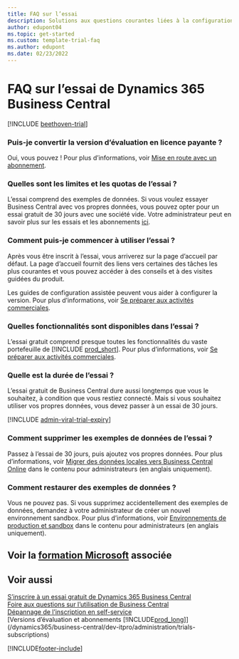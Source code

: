 ```yaml
---  
title: FAQ sur l’essai
description: Solutions aux questions courantes liées à la configuration et à la gestion de la version d’évaluation de Dynamics 365 Business Central. Découvrez comment résoudre les problèmes spécifiques à la plateforme et aux applications.
author: edupont04
ms.topic: get-started
ms.custom: template-trial-faq
ms.author: edupont
ms.date: 02/23/2022
---
```


# <a name="dynamics--business-central-trial-faq" />FAQ sur l’essai de Dynamics 365 Business Central

[!INCLUDE [beethoven-trial](includes/beethoven-trial.md)]

### <a name="can-i-convert-the-trial-to-a-paid-license" />Puis-je convertir la version d’évaluation en licence payante ?

Oui, vous pouvez ! Pour plus d’informations, voir [Mise en route avec un abonnement](trial-signup.md#get-started-with-a-subscription).  

### <a name="what-are-the-trial-limits-and-quotas" />Quelles sont les limites et les quotas de l’essai ?

L’essai comprend des exemples de données. Si vous voulez essayer Business Central avec vos propres données, vous pouvez opter pour un essai gratuit de 30 jours avec une société vide. Votre administrateur peut en savoir plus sur les essais et les abonnements [ici](/dynamics365/business-central/dev-itpro/administration/trials-subscriptions).  

### <a name="how-do-i-start-using-the-trial" />Comment puis-je commencer à utiliser l’essai ?

Après vous être inscrit à l’essai, vous arriverez sur la page d’accueil par défaut. La page d’accueil fournit des liens vers certaines des tâches les plus courantes et vous pouvez accéder à des conseils et à des visites guidées du produit.  

Les guides de configuration assistée peuvent vous aider à configurer la version. Pour plus d’informations, voir [Se préparer aux activités commerciales](ui-get-ready-business.md).  

### <a name="what-features-are-available-in-the-trial" />Quelles fonctionnalités sont disponibles dans l’essai ?

L’essai gratuit comprend presque toutes les fonctionnalités du vaste portefeuille de [!INCLUDE [prod_short](includes/prod_short.md)]. Pour plus d’informations, voir [Se préparer aux activités commerciales](ui-get-ready-business.md).  

### <a name="how-long-does-the-trial-last" />Quelle est la durée de l’essai ?

L’essai gratuit de Business Central dure aussi longtemps que vous le souhaitez, à condition que vous restiez connecté. Mais si vous souhaitez utiliser vos propres données, vous devez passer à un essai de 30 jours.  

[!INCLUDE [admin-viral-trial-expiry](includes/admin-viral-trial-expiry.md)]

### <a name="how-do-i-remove-sample-data-from-the-trial" />Comment supprimer les exemples de données de l’essai ?

Passez à l’essai de 30 jours, puis ajoutez vos propres données. Pour plus d’informations, voir [Migrer des données locales vers Business Central Online](/dynamics365/business-central/dev-itpro/administration/migrate-data) dans le contenu pour administrateurs (en anglais uniquement).  

### <a name="how-do-i-restore-sample-data" />Comment restaurer des exemples de données ?

Vous ne pouvez pas. Si vous supprimez accidentellement des exemples de données, demandez à votre administrateur de créer un nouvel environnement sandbox. Pour plus d’informations, voir [Environnements de production et sandbox](/dynamics365/business-central/dev-itpro/administration/environment-types) dans le contenu pour administrateurs (en anglais uniquement).  

## <a name="see-related-microsoft-trainingtrainingmodulestrial-dynamics--business-central" />Voir la [formation Microsoft](/training/modules/trial-dynamics-365-business-central/) associée

## <a name="see-also" />Voir aussi

[S’inscrire à un essai gratuit de Dynamics 365 Business Central](trial-signup.md)  
[Foire aux questions sur l’utilisation de Business Central](across-faq.yml)  
[Dépannage de l’inscription en self-service](ui-troubleshoot-self-signup.md)  
[Versions d’évaluation et abonnements [!INCLUDE[prod_long](includes/prod_long.md)]](/dynamics365/business-central/dev-itpro/administration/trials-subscriptions)  


[!INCLUDE[footer-include](includes/footer-banner.md)]
